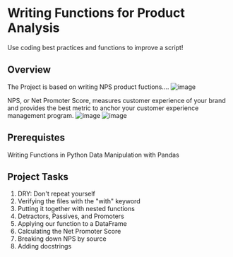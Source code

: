 # Writing Functions for Product Analysis
Use coding best practices and functions to improve a script!
## Overview
 The Project is based on writing NPS product fuctions.... 
 ![image](https://user-images.githubusercontent.com/55659240/195139569-01a2576f-1209-4dad-9e10-5cbcd1eba041.png)
 
 NPS, or Net Promoter Score, measures customer experience of your brand and provides the best metric to anchor your customer experience management program.
 ![image](https://user-images.githubusercontent.com/55659240/195139292-18aff5cc-d4d6-4539-a7e1-46b56e58e10e.png)
 ![image](https://user-images.githubusercontent.com/55659240/195139406-68f5242a-e9a7-4db7-b426-2d6c73514174.png)


## Prerequistes
  Writing Functions in Python
  Data Manipulation with Pandas

## Project Tasks
1. DRY: Don't repeat yourself
2. Verifying the files with the "with" keyword
3. Putting it together with nested functions
4. Detractors, Passives, and Promoters
5. Applying our function to a DataFrame
6. Calculating the Net Promoter Score
7. Breaking down NPS by source
8. Adding docstrings

